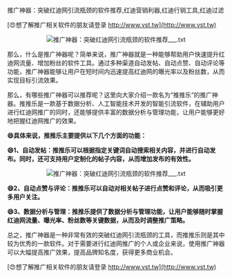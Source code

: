 推广神器：突破红迪网引流瓶颈的软件推荐,红迪营销利器,红迪行销工具,红迪过滤

[😍想了解推广相关软件的朋友请登录 http://www.vst.tw](http://www.vst.tw)

 <center><img src="https://vst.tw/MP4/tuiguang/png/3.png" alt="推广神器：突破红迪网引流瓶颈的软件推荐___.txt"></center>

那么，什么是推广神器呢？简单来说，推广神器就是一种能够帮助用户快速提升红迪网流量、增加粉丝的软件工具。通过多种渠道自动发帖、自动点赞、自动评论等功能，推广神器能够让用户在短时间内迅速提高红迪网的曝光率以及粉丝数，从而实现目标引流效果。

那么，有哪些推广神器可以推荐呢？这里向大家介绍一款名为“推推乐”的推广神器。推推乐是一款基于数据分析、人工智能技术开发的智能引流软件，在辅助用户进行红迪网推广的同时，还能够提供丰富的数据分析与管理功能，让用户能够更好地把握红迪网推广的效果。

**😄具体来说，推推乐主要提供以下几个方面的功能：**

**😄1、自动发帖：推推乐可以根据指定关键词自动搜索相关内容，并进行自动发布。同时，还可支持用户定制化的帖子内容，从而增加发布的有效性。**

 <center><img src="https://vst.tw/MP4/tuiguang/png/6.png" alt="推广神器：突破红迪网引流瓶颈的软件推荐___.txt"></center>

**😄2、自动点赞与评论：推推乐可以自动对相关帖子进行点赞和评论，从而吸引更多用户关注。**

**😄3、数据分析与管理：推推乐提供了数据分析与管理功能，让用户能够随时掌握红迪网流量、曝光率、粉丝数等关键数据，从而及时调整推广策略。**

总之，推广神器是一种非常有效的突破红迪网引流瓶颈的工具，而推推乐则是其中较为优秀的一款软件。对于需要进行红迪网推广的个人或企业来说，使用推广神器可以大幅提高推广效果，提高品牌知名度，获得更多商业机会。

[😍想了解推广相关软件的朋友请登录 http://www.vst.tw](http://www.vst.tw)



